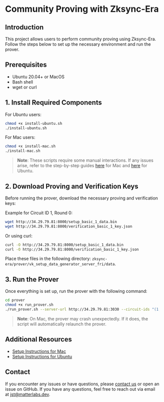 # Community Proving with Zksync-Era

## Introduction
This project allows users to perform community proving using Zksync-Era. Follow the steps below to set up the necessary environment and run the prover.

## Prerequisites
- Ubuntu 20.04+ or MacOS
- Bash shell
- wget or curl

## 1. Install Required Components
For Ubuntu users:
```bash
chmod +x install-ubuntu.sh
./install-ubuntu.sh
```

For Mac users:
```bash
chmod +x install-mac.sh
./install-mac.sh
```
> **Note**: These scripts require some manual interactions. If any issues arise, refer to the step-by-step guides [here](./setup_instructions_mac.md) for Mac and [here](./setup_instructions_ubuntu.md) for Ubuntu.

## 2. Download Proving and Verification Keys
Before running the prover, download the necessary proving and verification keys:

Example for Circuit ID 1, Round 0:
```bash
wget http://34.29.79.81:8000/setup_basic_1_data.bin
wget http://34.29.79.81:8000/verification_basic_1_key.json
```
Or using curl:
```bash
curl -O http://34.29.79.81:8000/setup_basic_1_data.bin
curl -O http://34.29.79.81:8000/verification_basic_1_key.json
```
Place these files in the following directory: `zksync-era/prover/vk_setup_data_generator_server_fri/data`.

## 3. Run the Prover
Once everything is set up, run the prover with the following command:
```bash
cd prover
chmod +x run_prover.sh
./run_prover.sh --server-url http://34.29.79.81:3030 --circuit-ids "(1,0),(2,1)"
```
> **Note**: On Mac, the prover may crash unexpectedly. If it does, the script will automatically relaunch the prover.

## Additional Resources
- [Setup Instructions for Mac](./setup_instructions_mac.md)
- [Setup Instructions for Ubuntu](./setup_instructions_ubuntu.md)

## Contact
If you encounter any issues or have questions, please [contact us](#) or open an issue on GitHub.
If you have any questions, feel free to reach out via email at [jst@matterlabs.dev](mailto:jst@matterlabs.dev).